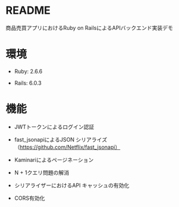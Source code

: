 # README

商品売買アプリにおけるRuby on RailsによるAPIバックエンド実装デモ


# 環境

* Ruby: 2.6.6

* Rails: 6.0.3


# 機能

* JWTトークンによるログイン認証

* fast_jsonapiによるJSON シリアライズ（https://github.com/Netflix/fast_jsonapi）

* Kaminariによるページネーション

* N + 1クエリ問題の解消

* シリアライザーにおけるAPI キャッシュの有効化

* CORS有効化